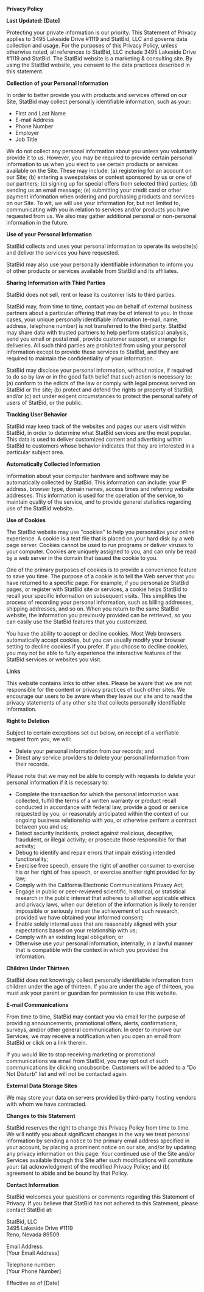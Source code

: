**Privacy Policy**

**Last Updated: [Date]**

Protecting your private information is our priority. This Statement of Privacy applies to 3495 Lakeside Drive #1119 and StatBid, LLC and governs data collection and usage. For the purposes of this Privacy Policy, unless otherwise noted, all references to StatBid, LLC include 3495 Lakeside Drive #1119 and StatBid. The StatBid website is a marketing & consulting site. By using the StatBid website, you consent to the data practices described in this statement.

**Collection of your Personal Information**

In order to better provide you with products and services offered on our Site, StatBid may collect personally identifiable information, such as your:
- First and Last Name
- E-mail Address
- Phone Number
- Employer
- Job Title

We do not collect any personal information about you unless you voluntarily provide it to us. However, you may be required to provide certain personal information to us when you elect to use certain products or services available on the Site. These may include: (a) registering for an account on our Site; (b) entering a sweepstakes or contest sponsored by us or one of our partners; (c) signing up for special offers from selected third parties; (d) sending us an email message; (e) submitting your credit card or other payment information when ordering and purchasing products and services on our Site. To wit, we will use your information for, but not limited to, communicating with you in relation to services and/or products you have requested from us. We also may gather additional personal or non-personal information in the future.

**Use of your Personal Information**

StatBid collects and uses your personal information to operate its website(s) and deliver the services you have requested.

StatBid may also use your personally identifiable information to inform you of other products or services available from StatBid and its affiliates.

**Sharing Information with Third Parties**

StatBid does not sell, rent or lease its customer lists to third parties.

StatBid may, from time to time, contact you on behalf of external business partners about a particular offering that may be of interest to you. In those cases, your unique personally identifiable information (e-mail, name, address, telephone number) is not transferred to the third party. StatBid may share data with trusted partners to help perform statistical analysis, send you email or postal mail, provide customer support, or arrange for deliveries. All such third parties are prohibited from using your personal information except to provide these services to StatBid, and they are required to maintain the confidentiality of your information.

StatBid may disclose your personal information, without notice, if required to do so by law or in the good faith belief that such action is necessary to: (a) conform to the edicts of the law or comply with legal process served on StatBid or the site; (b) protect and defend the rights or property of StatBid; and/or (c) act under exigent circumstances to protect the personal safety of users of StatBid, or the public.

**Tracking User Behavior**

StatBid may keep track of the websites and pages our users visit within StatBid, in order to determine what StatBid services are the most popular. This data is used to deliver customized content and advertising within StatBid to customers whose behavior indicates that they are interested in a particular subject area.

**Automatically Collected Information**

Information about your computer hardware and software may be automatically collected by StatBid. This information can include: your IP address, browser type, domain names, access times and referring website addresses. This information is used for the operation of the service, to maintain quality of the service, and to provide general statistics regarding use of the StatBid website.

**Use of Cookies**

The StatBid website may use "cookies" to help you personalize your online experience. A cookie is a text file that is placed on your hard disk by a web page server. Cookies cannot be used to run programs or deliver viruses to your computer. Cookies are uniquely assigned to you, and can only be read by a web server in the domain that issued the cookie to you.

One of the primary purposes of cookies is to provide a convenience feature to save you time. The purpose of a cookie is to tell the Web server that you have returned to a specific page. For example, if you personalize StatBid pages, or register with StatBid site or services, a cookie helps StatBid to recall your specific information on subsequent visits. This simplifies the process of recording your personal information, such as billing addresses, shipping addresses, and so on. When you return to the same StatBid website, the information you previously provided can be retrieved, so you can easily use the StatBid features that you customized.

You have the ability to accept or decline cookies. Most Web browsers automatically accept cookies, but you can usually modify your browser setting to decline cookies if you prefer. If you choose to decline cookies, you may not be able to fully experience the interactive features of the StatBid services or websites you visit.

**Links**

This website contains links to other sites. Please be aware that we are not responsible for the content or privacy practices of such other sites. We encourage our users to be aware when they leave our site and to read the privacy statements of any other site that collects personally identifiable information.

**Right to Deletion**

Subject to certain exceptions set out below, on receipt of a verifiable request from you, we will:
- Delete your personal information from our records; and
- Direct any service providers to delete your personal information from their records.

Please note that we may not be able to comply with requests to delete your personal information if it is necessary to:
- Complete the transaction for which the personal information was collected, fulfill the terms of a written warranty or product recall conducted in accordance with federal law, provide a good or service requested by you, or reasonably anticipated within the context of our ongoing business relationship with you, or otherwise perform a contract between you and us;
- Detect security incidents, protect against malicious, deceptive, fraudulent, or illegal activity; or prosecute those responsible for that activity;
- Debug to identify and repair errors that impair existing intended functionality;
- Exercise free speech, ensure the right of another consumer to exercise his or her right of free speech, or exercise another right provided for by law;
- Comply with the California Electronic Communications Privacy Act;
- Engage in public or peer-reviewed scientific, historical, or statistical research in the public interest that adheres to all other applicable ethics and privacy laws, when our deletion of the information is likely to render impossible or seriously impair the achievement of such research, provided we have obtained your informed consent;
- Enable solely internal uses that are reasonably aligned with your expectations based on your relationship with us;
- Comply with an existing legal obligation; or
- Otherwise use your personal information, internally, in a lawful manner that is compatible with the context in which you provided the information.

**Children Under Thirteen**

StatBid does not knowingly collect personally identifiable information from children under the age of thirteen. If you are under the age of thirteen, you must ask your parent or guardian for permission to use this website.

**E-mail Communications**

From time to time, StatBid may contact you via email for the purpose of providing announcements, promotional offers, alerts, confirmations, surveys, and/or other general communication. In order to improve our Services, we may receive a notification when you open an email from StatBid or click on a link therein.

If you would like to stop receiving marketing or promotional communications via email from StatBid, you may opt out of such communications by clicking unsubscribe. Customers will be added to a "Do Not Disturb" list and will not be contacted again.

**External Data Storage Sites**

We may store your data on servers provided by third-party hosting vendors with whom we have contracted.

**Changes to this Statement**

StatBid reserves the right to change this Privacy Policy from time to time. We will notify you about significant changes in the way we treat personal information by sending a notice to the primary email address specified in your account, by placing a prominent notice on our site, and/or by updating any privacy information on this page. Your continued use of the Site and/or Services available through this Site after such modifications will constitute your: (a) acknowledgment of the modified Privacy Policy; and (b) agreement to abide and be bound by that Policy.

**Contact Information**

StatBid welcomes your questions or comments regarding this Statement of Privacy. If you believe that StatBid has not adhered to this Statement, please contact StatBid at:

StatBid, LLC  
3495 Lakeside Drive #1119  
Reno, Nevada 89509

Email Address:  
[Your Email Address]

Telephone number:  
[Your Phone Number]

Effective as of [Date]
